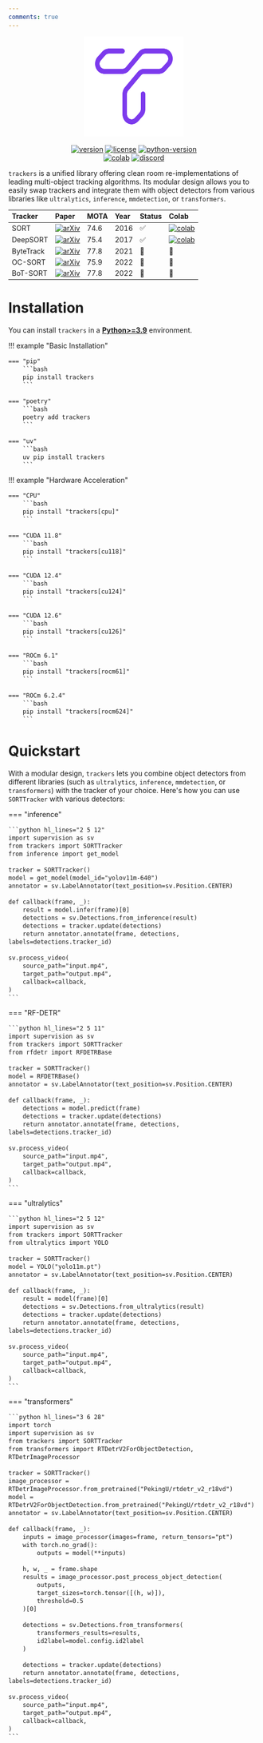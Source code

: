 ```yaml
---
comments: true
---
```


<div align="center">
  <img src="assets/logo-trackers-violet.svg" alt="Trackers Logo" width="200" height="200">
</div>

<div align="center">

<a href="https://badge.fury.io/py/trackers"><img src="https://badge.fury.io/py/trackers.svg" alt="version"></a> <a href="https://github.com/roboflow/trackers/blob/main/LICENSE.md"><img src="https://img.shields.io/badge/license-Apache%202.0-blue" alt="license"></a> <a href="https://badge.fury.io/py/trackers"><img src="https://img.shields.io/pypi/pyversions/trackers" alt="python-version"></a>
<br>
<a href="https://colab.research.google.com/drive/1VT_FYIe3kborhWrfKKBqqfR0EjQeQNiO?usp=sharing"><img src="https://colab.research.google.com/assets/colab-badge.svg" alt="colab"></a> <a href="https://discord.gg/GbfgXGJ8Bk"><img src="https://img.shields.io/discord/1159501506232451173?logo=discord&label=discord&labelColor=fff&color=5865f2&link=https%3A%2F%2Fdiscord.gg%2FGbfgXGJ8Bk" alt="discord"></a>

</div>

`trackers` is a unified library offering clean room re-implementations of leading multi-object tracking algorithms. Its modular design allows you to easily swap trackers and integrate them with object detectors from various libraries like `ultralytics`, `inference`, `mmdetection`, or `transformers`.


| Tracker    | Paper                                                                                                          | MOTA | Year | Status | Colab                                                                                                                                                       |
| :--------- |:---------------------------------------------------------------------------------------------------------------|:-----|:-----|:-------|:------------------------------------------------------------------------------------------------------------------------------------------------------------|
| SORT       | [![arXiv](https://img.shields.io/badge/arXiv-1602.00763-b31b1b.svg)](https://arxiv.org/abs/1602.00763)         | 74.6 | 2016 | ✅     | [![colab](https://colab.research.google.com/assets/colab-badge.svg)](https://colab.research.google.com/drive/1VT_FYIe3kborhWrfKKBqqfR0EjQeQNiO?usp=sharing) |
| DeepSORT   | [![arXiv](https://img.shields.io/badge/arXiv-1703.07402-b31b1b.svg)](https://arxiv.org/abs/1703.07402)         | 75.4 | 2017 | ✅     | [![colab](https://colab.research.google.com/assets/colab-badge.svg)](https://colab.research.google.com/drive/1VT_FYIe3kborhWrfKKBqqfR0EjQeQNiO?usp=sharing) |
| ByteTrack  | [![arXiv](https://img.shields.io/badge/arXiv-2110.06864-b31b1b.svg)](https://arxiv.org/abs/2110.06864)         | 77.8 | 2021 | 🚧     | 🚧                                                                                                                                                          |
| OC-SORT    | [![arXiv](https://img.shields.io/badge/arXiv-2203.14360-b31b1b.svg)](https://arxiv.org/abs/2203.14360)         | 75.9 | 2022 | 🚧     | 🚧                                                                                                                                                          |
| BoT-SORT   | [![arXiv](https://img.shields.io/badge/arXiv-2206.14651-b31b1b.svg)](https://arxiv.org/abs/2206.14651)         | 77.8 | 2022 | 🚧     | 🚧                                                                                                                                                          |

# Installation

You can install `trackers` in a [**Python>=3.9**](https://www.python.org/) environment.

!!! example "Basic Installation"

    === "pip"
        ```bash
        pip install trackers
        ```

    === "poetry"
        ```bash
        poetry add trackers
        ```

    === "uv"
        ```bash
        uv pip install trackers
        ```

!!! example "Hardware Acceleration"

    === "CPU"
        ```bash
        pip install "trackers[cpu]"
        ```

    === "CUDA 11.8"
        ```bash
        pip install "trackers[cu118]"
        ```

    === "CUDA 12.4"
        ```bash
        pip install "trackers[cu124]"
        ```

    === "CUDA 12.6"
        ```bash
        pip install "trackers[cu126]"
        ```

    === "ROCm 6.1"
        ```bash
        pip install "trackers[rocm61]"
        ```

    === "ROCm 6.2.4"
        ```bash
        pip install "trackers[rocm624]"
        ```

# Quickstart

With a modular design, `trackers` lets you combine object detectors from different libraries (such as `ultralytics`, `inference`, `mmdetection`, or `transformers`) with the tracker of your choice. Here's how you can use `SORTTracker` with various detectors:

=== "inference"

    ```python hl_lines="2 5 12"
    import supervision as sv
    from trackers import SORTTracker
    from inference import get_model

    tracker = SORTTracker()
    model = get_model(model_id="yolov11m-640")
    annotator = sv.LabelAnnotator(text_position=sv.Position.CENTER)

    def callback(frame, _):
        result = model.infer(frame)[0]
        detections = sv.Detections.from_inference(result)
        detections = tracker.update(detections)
        return annotator.annotate(frame, detections, labels=detections.tracker_id)

    sv.process_video(
        source_path="input.mp4",
        target_path="output.mp4",
        callback=callback,
    )
    ```

=== "RF-DETR"

    ```python hl_lines="2 5 11"
    import supervision as sv
    from trackers import SORTTracker
    from rfdetr import RFDETRBase

    tracker = SORTTracker()
    model = RFDETRBase()
    annotator = sv.LabelAnnotator(text_position=sv.Position.CENTER)

    def callback(frame, _):
        detections = model.predict(frame)
        detections = tracker.update(detections)
        return annotator.annotate(frame, detections, labels=detections.tracker_id)

    sv.process_video(
        source_path="input.mp4",
        target_path="output.mp4",
        callback=callback,
    )
    ```

=== "ultralytics"

    ```python hl_lines="2 5 12"
    import supervision as sv
    from trackers import SORTTracker
    from ultralytics import YOLO

    tracker = SORTTracker()
    model = YOLO("yolo11m.pt")
    annotator = sv.LabelAnnotator(text_position=sv.Position.CENTER)

    def callback(frame, _):
        result = model(frame)[0]
        detections = sv.Detections.from_ultralytics(result)
        detections = tracker.update(detections)
        return annotator.annotate(frame, detections, labels=detections.tracker_id)

    sv.process_video(
        source_path="input.mp4",
        target_path="output.mp4",
        callback=callback,
    )
    ```

=== "transformers"

    ```python hl_lines="3 6 28"
    import torch
    import supervision as sv
    from trackers import SORTTracker
    from transformers import RTDetrV2ForObjectDetection, RTDetrImageProcessor

    tracker = SORTTracker()
    image_processor = RTDetrImageProcessor.from_pretrained("PekingU/rtdetr_v2_r18vd")
    model = RTDetrV2ForObjectDetection.from_pretrained("PekingU/rtdetr_v2_r18vd")
    annotator = sv.LabelAnnotator(text_position=sv.Position.CENTER)

    def callback(frame, _):
        inputs = image_processor(images=frame, return_tensors="pt")
        with torch.no_grad():
            outputs = model(**inputs)

        h, w, _ = frame.shape
        results = image_processor.post_process_object_detection(
            outputs,
            target_sizes=torch.tensor([(h, w)]),
            threshold=0.5
        )[0]

        detections = sv.Detections.from_transformers(
            transformers_results=results,
            id2label=model.config.id2label
        )

        detections = tracker.update(detections)
        return annotator.annotate(frame, detections, labels=detections.tracker_id)

    sv.process_video(
        source_path="input.mp4",
        target_path="output.mp4",
        callback=callback,
    )
    ```
